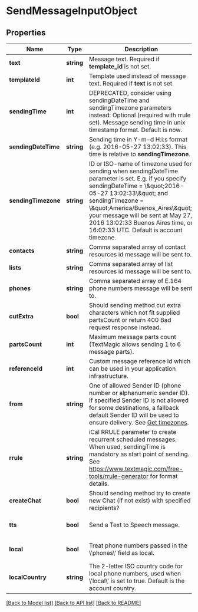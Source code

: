 # SendMessageInputObject

## Properties
Name | Type | Description | Notes
------------ | ------------- | ------------- | -------------
**text** | **string** | Message text. Required if **template_id** is not set. | 
**templateId** | **int** | Template used instead of message text. Required if **text** is not set. | [optional] 
**sendingTime** | **int** | DEPRECATED, consider using sendingDateTime and sendingTimezone parameters instead: Optional (required with rrule set). Message sending time in unix timestamp format. Default is now. | [optional] 
**sendingDateTime** | **string** | Sending time in Y-m-d H:i:s format (e.g. 2016-05-27 13:02:33). This time is relative to **sendingTimezone**. | [optional] 
**sendingTimezone** | **string** | ID or ISO-name of timezone used for sending when sendingDateTime parameter is set. E.g. if you specify sendingDateTime &#x3D; \\\&quot;2016-05-27 13:02:33\\\&quot; and sendingTimezone &#x3D; \\\&quot;America/Buenos_Aires\\\&quot;, your message will be sent at May 27, 2016 13:02:33 Buenos Aires time, or 16:02:33 UTC. Default is account timezone. | [optional] 
**contacts** | **string** | Comma separated array of contact resources id message will be sent to. | [optional] 
**lists** | **string** | Comma separated array of list resources id message will be sent to. | [optional] 
**phones** | **string** | Comma separated array of E.164 phone numbers message will be sent to. | 
**cutExtra** | **bool** | Should sending method cut extra characters which not fit supplied partsCount or return 400 Bad request response instead. | [optional] [default to false]
**partsCount** | **int** | Maximum message parts count (TextMagic allows sending 1 to 6 message parts). | [optional] 
**referenceId** | **int** | Custom message reference id which can be used in your application infrastructure. | [optional] 
**from** | **string** | One of allowed Sender ID (phone number or alphanumeric sender ID). If specified Sender ID is not allowed for some destinations, a fallback default Sender ID will be used to ensure delivery. See [Get timezones](http://docs.textmagictesting.com/#tag/Sender-IDs). | [optional] 
**rrule** | **string** | iCal RRULE parameter to create recurrent scheduled messages. When used, sendingTime is mandatory as start point of sending. See https://www.textmagic.com/free-tools/rrule-generator for format details. | [optional] 
**createChat** | **bool** | Should sending method try to create new Chat (if not exist) with specified recipients? | [optional] [default to false]
**tts** | **bool** | Send a Text to Speech message. | [optional] [default to false]
**local** | **bool** | Treat phone numbers passed in the \\&#39;phones\\&#39; field as local. | [optional] [default to false]
**localCountry** | **string** | The 2-letter ISO country code for local phone numbers, used when \\&#39;local\\&#39; is set to true. Default is the account country. | [optional] 

[[Back to Model list]](../README.md#documentation-for-models) [[Back to API list]](../README.md#documentation-for-api-endpoints) [[Back to README]](../README.md)


